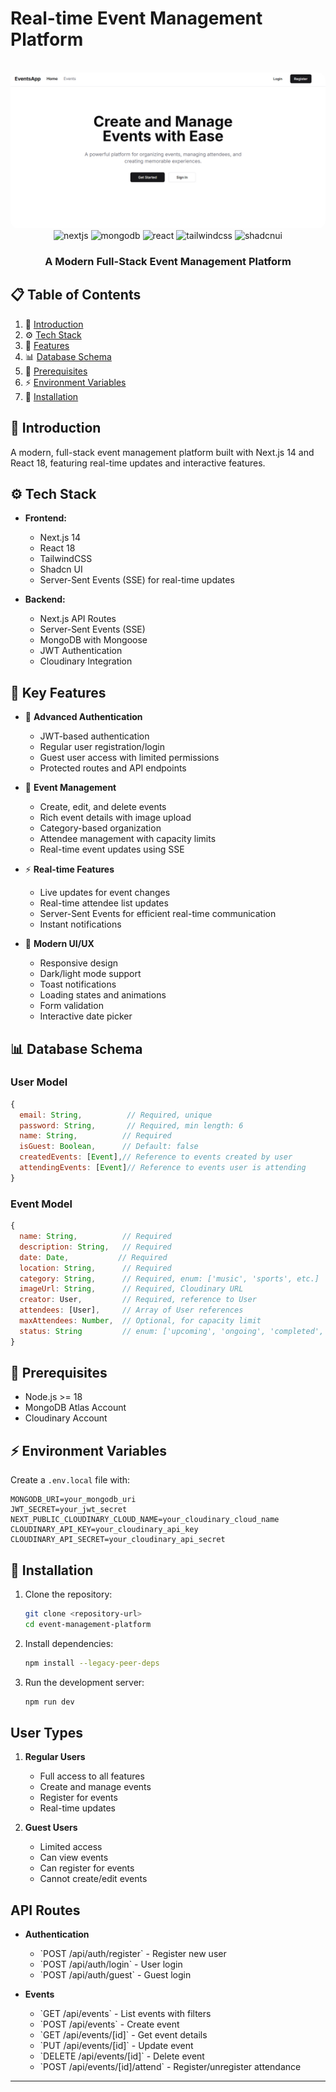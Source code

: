 # Real-time Event Management Platform

<div align="center">
  <br />
  <a href="https://events-app-demo.vercel.app" target="_blank">
    <img src="public/cover.png" alt="Project Banner" style="border-radius: 12px;">
  </a>
  <br />

  <div>
    <img src="https://img.shields.io/badge/-Next_JS_14-black?style=for-the-badge&logoColor=white&logo=nextdotjs&color=000000" alt="nextjs" />
    <img src="https://img.shields.io/badge/-MongoDB-green?style=for-the-badge&logoColor=white&logo=mongodb&color=47A248" alt="mongodb" />
    <img src="https://img.shields.io/badge/-React_18-blue?style=for-the-badge&logoColor=white&logo=react&color=61DAFB" alt="react" />
    <img src="https://img.shields.io/badge/-Tailwind_CSS-black?style=for-the-badge&logoColor=white&logo=tailwindcss&color=06B6D4" alt="tailwindcss" />
    <img src="https://img.shields.io/badge/-ShadCN_UI-black?style=for-the-badge&logoColor=white&logo=shadcnui&color=000000" alt="shadcnui" />
  </div>

  <h3 align="center">A Modern Full-Stack Event Management Platform</h3>
</div>

## 📋 Table of Contents

1. 🤖 [Introduction](#introduction)
2. ⚙️ [Tech Stack](#tech-stack)
3. 🔋 [Features](#features)
4. 📊 [Database Schema](#database-schema)
5. 🤸 [Prerequisites](#prerequisites)
6. ⚡ [Environment Variables](#environment-variables)
7. 🚀 [Installation](#installation)

## 🤖 Introduction

A modern, full-stack event management platform built with Next.js 14 and React 18, featuring real-time updates and interactive features.

## ⚙️ Tech Stack

- **Frontend:** 
  - Next.js 14
  - React 18
  - TailwindCSS
  - Shadcn UI
  - Server-Sent Events (SSE) for real-time updates

- **Backend:**
  - Next.js API Routes
  - Server-Sent Events (SSE)
  - MongoDB with Mongoose
  - JWT Authentication
  - Cloudinary Integration

## 🔋 Key Features

- 🔐 **Advanced Authentication**
  - JWT-based authentication
  - Regular user registration/login
  - Guest user access with limited permissions
  - Protected routes and API endpoints

- 📅 **Event Management**
  - Create, edit, and delete events
  - Rich event details with image upload
  - Category-based organization
  - Attendee management with capacity limits
  - Real-time event updates using SSE

- ⚡ **Real-time Features**
  - Live updates for event changes
  - Real-time attendee list updates
  - Server-Sent Events for efficient real-time communication
  - Instant notifications

- 🎨 **Modern UI/UX**
  - Responsive design
  - Dark/light mode support
  - Toast notifications
  - Loading states and animations
  - Form validation
  - Interactive date picker

## 📊 Database Schema

### User Model
```javascript
{
  email: String,          // Required, unique
  password: String,       // Required, min length: 6
  name: String,          // Required
  isGuest: Boolean,      // Default: false
  createdEvents: [Event],// Reference to events created by user
  attendingEvents: [Event]// Reference to events user is attending
}
```

### Event Model
```javascript
{
  name: String,          // Required
  description: String,   // Required
  date: Date,           // Required
  location: String,      // Required
  category: String,      // Required, enum: ['music', 'sports', etc.]
  imageUrl: String,      // Required, Cloudinary URL
  creator: User,         // Required, reference to User
  attendees: [User],     // Array of User references
  maxAttendees: Number,  // Optional, for capacity limit
  status: String         // enum: ['upcoming', 'ongoing', 'completed', 'cancelled']
}
```

## 🤸 Prerequisites

- Node.js >= 18
- MongoDB Atlas Account
- Cloudinary Account

## ⚡ Environment Variables

Create a `.env.local` file with:

```env
MONGODB_URI=your_mongodb_uri
JWT_SECRET=your_jwt_secret
NEXT_PUBLIC_CLOUDINARY_CLOUD_NAME=your_cloudinary_cloud_name
CLOUDINARY_API_KEY=your_cloudinary_api_key
CLOUDINARY_API_SECRET=your_cloudinary_api_secret
```

## 🚀 Installation

1. Clone the repository:
   ```bash
   git clone <repository-url>
   cd event-management-platform
   ```

2. Install dependencies:
   ```bash
   npm install --legacy-peer-deps
   ```

3. Run the development server:
   ```bash
   npm run dev
   ```

## User Types

1. **Regular Users**
   - Full access to all features
   - Create and manage events
   - Register for events
   - Real-time updates

2. **Guest Users**
   - Limited access
   - Can view events
   - Can register for events
   - Cannot create/edit events

## API Routes

- **Authentication**
  - \`POST /api/auth/register\` - Register new user
  - \`POST /api/auth/login\` - User login
  - \`POST /api/auth/guest\` - Guest login

- **Events**
  - \`GET /api/events\` - List events with filters
  - \`POST /api/events\` - Create event
  - \`GET /api/events/[id]\` - Get event details
  - \`PUT /api/events/[id]\` - Update event
  - \`DELETE /api/events/[id]\` - Delete event
  - \`POST /api/events/[id]/attend\` - Register/unregister attendance

---